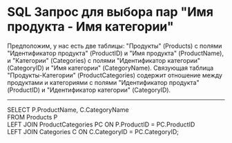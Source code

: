 # SQL Запрос для выбора пар "Имя продукта - Имя категории"
Предположим, у нас есть две таблицы: "Продукты" (Products) с полями "Идентификатор продукта" (ProductID) и "Имя продукта" (ProductName), и "Категории" (Categories) с полями "Идентификатор категории" (CategoryID) и "Имя категории" (CategoryName). Связующая таблица "Продукты-Категории" (ProductCategories) содержит отношение между продуктами и категориями с полями "Идентификатор продукта" (ProductID) и "Идентификатор категории" (CategoryID).

___

SELECT P.ProductName, C.CategoryName  
FROM Products P  
LEFT JOIN ProductCategories PC ON P.ProductID = PC.ProductID  
LEFT JOIN Categories C ON C.CategoryID = PC.CategoryID;  
